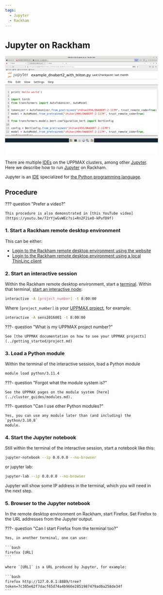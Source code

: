 ```yaml
---
tags:
  - Jupyter
  - Rackham
---
```


# Jupyter on Rackham

![Jupyter on Rackham](./img/jupyter_rackham_thinlinc.png)

There are multiple [IDEs](../software/ides.md) on the UPPMAX clusters,
among other [Jupyter](../software/jupyter.md).
Here we describe how to run [Jupyter](../software/jupyter.md)
on Rackham.

Jupyter is an [IDE](../software/ides.md) specialized for
[the Python programming language](../software/python.md).

## Procedure

??? question "Prefer a video?"

    This procedure is also demonstrated in [this YouTube video](https://youtu.be/72rYjwGvWEc?si=Rn2F2ieO-kPufO9f)

### 1. Start a Rackham remote desktop environment

This can be either:

- [Login to the Rackham remote desktop environment using the website](../getting_started/login_rackham_remote_desktop_website.md)
- [Login to the Rackham remote desktop environment using a local ThinLinc client](../getting_started/login_rackham_remote_desktop_local_thinlinc_client.md)

### 2. Start an interactive session

Within the Rackham remote desktop environment, start a [terminal](../software/terminal.md).
Within that terminal,
[start an interactive node](../cluster_guides/start_interactive_node_on_rackham.md):

```bash
interactive -A [project_number] -t 8:00:00
```

Where `[project_number]` is your
[UPPMAX project](../getting_started/project.md), for example:

```bash
interactive -A sens2016001 -t 8:00:00
```

???- question "What is my UPPMAX project number?"

    See [the UPPMAX documentation on how to see your UPPMAX projects](../getting_started/project.md)

### 3. Load a Python module

Within the terminal of the interactive session,
load a Python module

```bash
module load python/3.11.4
```

???- question "Forgot what the module system is?"

    See the UPPMAX pages on the module system [here](../cluster_guides/modules.md).

???- question "Can I use other Python modules?"

    Yes, you can use any module later than (and including) the `python/3.10.8`
    module.

### 4. Start the Jupyter notebook

Still within the terminal of the interactive session,
start a notebook like this:

```bash
jupyter-notebook --ip 0.0.0.0 --no-browser
```

or jupyter lab:

``` bash
jupyter-lab --ip 0.0.0.0 --no-browser
```

Jupyter will show some IP address in the terminal,
which you will need in the next step.

### 5. Browser to the Jupyter notebook

In the remote desktop environment on Rackham, start Firefox.
Set Firefox to the URL addresses from the Jupyter output.

???- question "Can I start Firefox from the terminal too?"

    Yes, in another terminal, one can use:

    ```bash
    firefox [URL]
    ```

    where `[URL]` is a URL produced by Jupyter, for example:

    ```bash
    firefox http://127.0.0.1:8889/tree?token=7c305e62f7dacf65d74a4b966e2851987479ad0a258de34f
    ```
